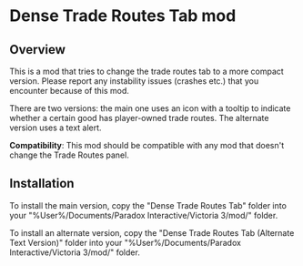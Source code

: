 # Dense Trade Routes Tab mod

## Overview

This is a mod that tries to change the trade routes tab to a more compact version. Please report any instability issues (crashes etc.) that you encounter because of this mod.

There are two versions: the main one uses an icon with a tooltip to indicate whether a certain good has player-owned trade routes. The alternate version uses a text alert.

**Compatibility**: This mod should be compatible with any mod that doesn't change the Trade Routes panel.

## Installation

To install the main version, copy the "Dense Trade Routes Tab" folder into your "%User%/Documents/Paradox Interactive/Victoria 3/mod/" folder.

To install an alternate version, copy the "Dense Trade Routes Tab (Alternate Text Version)" folder into your "%User%/Documents/Paradox Interactive/Victoria 3/mod/" folder.
